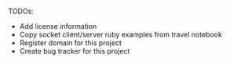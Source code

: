 TODOs:
* Add license information
* Copy socket client/server ruby examples from travel notebook
* Register domain for this project
* Create bug tracker for this project